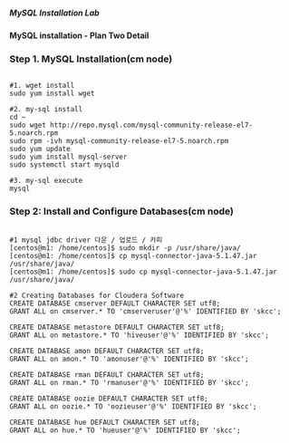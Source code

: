 ##### MySQL Installation Lab
#### MySQL installation - Plan Two Detail

### Step 1. MySQL Installation(cm node)
<pre><code>
#1. wget install
sudo yum install wget

#2. my-sql install
cd ~
sudo wget http://repo.mysql.com/mysql-community-release-el7-5.noarch.rpm
sudo rpm -ivh mysql-community-release-el7-5.noarch.rpm
sudo yum update
sudo yum install mysql-server
sudo systemctl start mysqld

#3. my-sql execute
mysql
</code></pre>

### Step 2: Install and Configure Databases(cm node)
<pre><code>
#1 mysql jdbc driver 다운 / 업로드 / 카피
[centos@m1: /home/centos]$ sudo mkdir -p /usr/share/java/
[centos@m1: /home/centos]$ cp mysql-connector-java-5.1.47.jar /usr/share/java/
[centos@m1: /home/centos]$ sudo cp mysql-connector-java-5.1.47.jar /usr/share/java/

#2 Creating Databases for Cloudera Software
CREATE DATABASE cmserver DEFAULT CHARACTER SET utf8;
GRANT ALL on cmserver.* TO 'cmserveruser'@'%' IDENTIFIED BY 'skcc';

CREATE DATABASE metastore DEFAULT CHARACTER SET utf8;
GRANT ALL on metastore.* TO 'hiveuser'@'%' IDENTIFIED BY 'skcc';

CREATE DATABASE amon DEFAULT CHARACTER SET utf8;
GRANT ALL on amon.* TO 'amonuser'@'%' IDENTIFIED BY 'skcc';

CREATE DATABASE rman DEFAULT CHARACTER SET utf8;
GRANT ALL on rman.* TO 'rmanuser'@'%' IDENTIFIED BY 'skcc';

CREATE DATABASE oozie DEFAULT CHARACTER SET utf8;
GRANT ALL on oozie.* TO 'oozieuser'@'%' IDENTIFIED BY 'skcc';

CREATE DATABASE hue DEFAULT CHARACTER SET utf8;
GRANT ALL on hue.* TO 'hueuser'@'%' IDENTIFIED BY 'skcc';
</code></pre>
